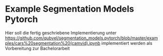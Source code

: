 # Example Segmentation Models Pytorch
Hier soll die fertig geschriebene Implementierung unter
https://github.com/qubvel/segmentation_models.pytorch/blob/master/examples/cars%20segmentation%20(camvid).ipynb
implementiert werden als Vorbereitung zur Bachelorarbeit
